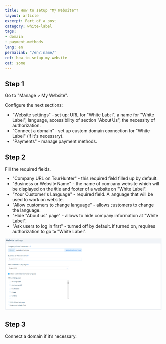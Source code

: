 ```yaml
---
title: How to setup "My Website"?
layout: article
excerpt: Part of a post
category: white-label
tags:
- domain
- payment-methods
lang: en
permalink: "/en/:name/"
ref: how-to-setup-my-website
cat: some
---
```


## **Step 1**

Go to "Manage > My Website".

Configure the next sections:

- "Website settings" - set up: URL for "White Label", a name for "White Label", language, accessibility of section "About Us", the necessity of authorization.
- "Connect a domain" - set up custom domain connection for "White Label" (if it's necessary).
- "Payments" - manage payment methods.

## **Step 2**

Fill the required fields.

- "Company URL on TourHunter" - this required field filled up by default. 
- "Business or Website Name" - the name of company website which will be displayed on the title and footer of a website on "White Label".
- "Your Customer's Language" - required field. A language that will be used to work on website.
- "Allow customers to change language" - allows customers to change the language.
- "Hide "About us" page" - allows to hide company information at "White Label".
- "Ask users to log in first" -  turned off by default. If turned on, requires authorization to go to "White Label".

![How_to_setup_my_website1](/assets/images/how_to_setup_my_website1.png)

## **Step 3**

Connect a domain if it’s necessary.